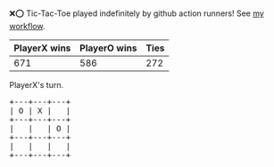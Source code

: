 :x::o: Tic-Tac-Toe played indefinitely by github action runners! See [my workflow](.github/workflows/play.yaml).

|PlayerX wins|PlayerO wins|Ties|
|-|-|-|
|671|586|272|

PlayerX's turn.

<pre>
+---+---+---+
| O | X |   |
+---+---+---+
|   |   | O |
+---+---+---+
|   |   |   |
+---+---+---+
</pre>